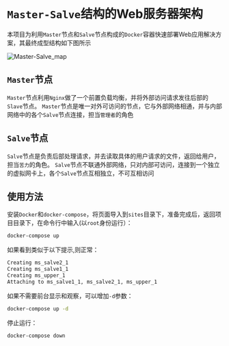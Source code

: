 # `Master-Salve`结构的Web服务器架构
本项目为利用`Master`节点和`Salve`节点构成的`Docker`容器快速部署Web应用解决方案，其最终成型结构如下图所示

![Master-Salve_map](http://oyqaz5c9n.bkt.clouddn.com/18-5-6/20713268.jpg)

## `Master`节点
`Master`节点利用`Nginx`做了一个前置负载均衡，并将外部访问请求发往后部的`Slave`节点。
`Master`节点是唯一对外可访问的节点，它与外部网络相通，并与内部网络中的各个`Salve`节点连接，担当`管理者`的角色
## `Salve`节点
`Salve`节点是负责后部处理请求，并去读取具体的用户请求的文件，返回给用户，担当`苦力`的角色。
`Salve`节点不联通外部网络，只对内部可访问，连接到一个独立的虚拟网卡上，各个`Salve`节点互相独立，不可互相访问
## 使用方法
安装`Docker`和`docker-compose`，将页面导入到`sites`目录下，准备完成后，返回项目目录下，在命令行中输入(以`root`身份运行）：
```bash
docker-compose up
```
如果看到类似于以下提示,则正常：
```bash
Creating ms_salve2_1
Creating ms_salve1_1
Creating ms_upper_1
Attaching to ms_salve1_1, ms_salve2_1, ms_upper_1
```
如果不需要前台显示和观察，可以增加`-d`参数：
```bash
docker-compose up -d
```
停止运行：
```bash
docker-compose down
```